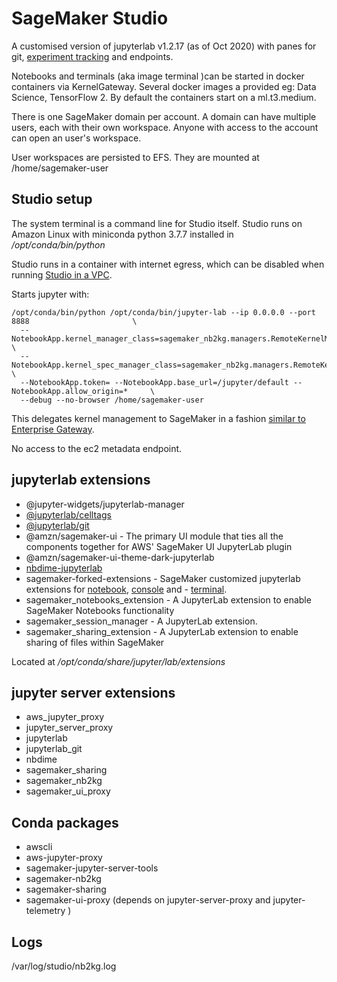 # SageMaker Studio

A customised version of jupyterlab v1.2.17 (as of Oct 2020) with panes for git, [experiment tracking](https://docs.aws.amazon.com/sagemaker/latest/dg/gs-studio-end-to-end.html) and endpoints.

Notebooks and terminals (aka image terminal )can be started in docker containers via KernelGateway. Several docker images a provided eg: Data Science, TensorFlow 2. By default the containers start on a ml.t3.medium.

There is one SageMaker domain per account. A domain can have multiple users, each with their own workspace. Anyone with access to the account can open an user's workspace.

User workspaces are persisted to EFS. They are mounted at /home/sagemaker-user

## Studio setup

The system terminal is a command line for Studio itself. Studio runs on Amazon Linux with miniconda python 3.7.7 installed in _/opt/conda/bin/python_

Studio runs in a container with internet egress, which can be disabled when running [Studio in a VPC](https://aws.amazon.com/about-aws/whats-new/2020/10/now-launch-amazon-sagemaker-in-your-amazon-vpc/).

Starts jupyter with:

```
/opt/conda/bin/python /opt/conda/bin/jupyter-lab --ip 0.0.0.0 --port 8888                       \
  --NotebookApp.kernel_manager_class=sagemaker_nb2kg.managers.RemoteKernelManager               \
  --NotebookApp.kernel_spec_manager_class=sagemaker_nb2kg.managers.RemoteKernelSpecManager      \
  --NotebookApp.token= --NotebookApp.base_url=/jupyter/default --NotebookApp.allow_origin=*     \
  --debug --no-browser /home/sagemaker-user
```

This delegates kernel management to SageMaker in a fashion [similar to Enterprise Gateway](https://jupyter-enterprise-gateway.readthedocs.io/en/latest/getting-started.html#nb2kg-server-extension).

No access to the ec2 metadata endpoint.

## jupyterlab extensions

- @jupyter-widgets/jupyterlab-manager
- [@jupyterlab/celltags](https://github.com/jupyterlab/jupyterlab-celltags)
- [@jupyterlab/git](https://github.com/jupyterlab/jupyterlab-git)
- @amzn/sagemaker-ui - The primary UI module that ties all the components together for AWS' SageMaker UI JupyterLab plugin
- @amzn/sagemaker-ui-theme-dark-jupyterlab
- [nbdime-jupyterlab](https://github.com/jupyter/nbdime)
- sagemaker-forked-extensions - SageMaker customized jupyterlab extensions for [notebook](https://github.com/jupyterlab/jupyterlab/tree/master/packages/notebook-extension), [console](https://github.com/jupyterlab/jupyterlab/tree/master/packages/console-extension) and - [terminal](https://github.com/jupyterlab/jupyterlab/tree/master/packages/terminal-extension).
- sagemaker_notebooks_extension - A JupyterLab extension to enable SageMaker Notebooks functionality
- sagemaker_session_manager - A JupyterLab extension.
- sagemaker_sharing_extension - A JupyterLab extension to enable sharing of files within SageMaker

Located at _/opt/conda/share/jupyter/lab/extensions_

## jupyter server extensions

- aws_jupyter_proxy
- jupyter_server_proxy
- jupyterlab
- jupyterlab_git
- nbdime
- sagemaker_sharing
- sagemaker_nb2kg
- sagemaker_ui_proxy

## Conda packages

- awscli
- aws-jupyter-proxy
- sagemaker-jupyter-server-tools
- sagemaker-nb2kg
- sagemaker-sharing
- sagemaker-ui-proxy (depends on jupyter-server-proxy and jupyter-telemetry )

## Logs

/var/log/studio/nb2kg.log
